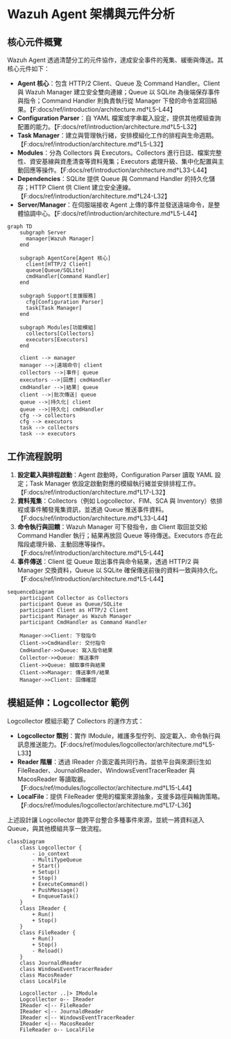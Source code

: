 # Wazuh Agent 架構與元件分析

## 核心元件概覽

Wazuh Agent 透過清楚分工的元件協作，達成安全事件的蒐集、緩衝與傳送。其核心元件如下：

- **Agent 核心**：包含 HTTP/2 Client、Queue 及 Command Handler。Client 與 Wazuh Manager 建立安全雙向連線；Queue 以 SQLite 為後端保存事件與指令；Command Handler 則負責執行從 Manager 下發的命令並寫回結果。【F:docs/ref/introduction/architecture.md†L5-L44】
- **Configuration Parser**：自 YAML 檔案或字串載入設定，提供其他模組查詢配置的能力。【F:docs/ref/introduction/architecture.md†L5-L32】
- **Task Manager**：建立與管理執行緒，安排模組化工作的排程與生命週期。【F:docs/ref/introduction/architecture.md†L5-L32】
- **Modules**：分為 Collectors 與 Executors。Collectors 進行日誌、檔案完整性、資安基線與資產清查等資料蒐集；Executors 處理升級、集中化配置與主動回應等操作。【F:docs/ref/introduction/architecture.md†L33-L44】
- **Dependencies**：SQLite 提供 Queue 與 Command Handler 的持久化儲存；HTTP Client 供 Client 建立安全連線。【F:docs/ref/introduction/architecture.md†L24-L32】
- **Server/Manager**：在伺服端接收 Agent 上傳的事件並發送遠端命令，是整體協調中心。【F:docs/ref/introduction/architecture.md†L5-L44】

```mermaid
graph TD
    subgraph Server
      manager[Wazuh Manager]
    end

    subgraph AgentCore[Agent 核心]
      client[HTTP/2 Client]
      queue[Queue/SQLite]
      cmdHandler[Command Handler]
    end

    subgraph Support[支援服務]
      cfg[Configuration Parser]
      task[Task Manager]
    end

    subgraph Modules[功能模組]
      collectors[Collectors]
      executors[Executors]
    end

    client --> manager
    manager -->|遠端命令| client
    collectors -->|事件| queue
    executors -->|回應| cmdHandler
    cmdHandler -->|結果| queue
    client -->|批次傳送| queue
    queue -->|持久化| client
    queue -->|持久化| cmdHandler
    cfg --> collectors
    cfg --> executors
    task --> collectors
    task --> executors
```

## 工作流程說明

1. **設定載入與排程啟動**：Agent 啟動時，Configuration Parser 讀取 YAML 設定；Task Manager 依設定啟動對應的模組執行緒並安排排程工作。【F:docs/ref/introduction/architecture.md†L17-L32】
2. **資料蒐集**：Collectors（例如 Logcollector、FIM、SCA 與 Inventory）依排程或事件觸發蒐集資訊，並透過 Queue 推送事件資料。【F:docs/ref/introduction/architecture.md†L33-L44】
3. **命令執行與回饋**：Wazuh Manager 可下發指令，由 Client 取回並交給 Command Handler 執行；結果再放回 Queue 等待傳送。Executors 亦在此階段處理升級、主動回應等操作。【F:docs/ref/introduction/architecture.md†L5-L44】
4. **事件傳送**：Client 從 Queue 取出事件與命令結果，透過 HTTP/2 與 Manager 交換資料，Queue 以 SQLite 確保傳送前後的資料一致與持久化。【F:docs/ref/introduction/architecture.md†L5-L44】

```mermaid
sequenceDiagram
    participant Collector as Collectors
    participant Queue as Queue/SQLite
    participant Client as HTTP/2 Client
    participant Manager as Wazuh Manager
    participant CmdHandler as Command Handler

    Manager->>Client: 下發指令
    Client->>CmdHandler: 交付指令
    CmdHandler->>Queue: 寫入指令結果
    Collector->>Queue: 推送事件
    Client->>Queue: 擷取事件與結果
    Client->>Manager: 傳送事件/結果
    Manager->>Client: 回傳確認
```

## 模組延伸：Logcollector 範例

Logcollector 模組示範了 Collectors 的運作方式：

- **Logcollector 類別**：實作 IModule，維護多型佇列、設定載入、命令執行與訊息推送能力。【F:docs/ref/modules/logcollector/architecture.md†L5-L33】
- **Reader 階層**：透過 IReader 介面定義共同行為，並依平台與來源衍生如 FileReader、JournaldReader、WindowsEventTracerReader 與 MacosReader 等讀取器。【F:docs/ref/modules/logcollector/architecture.md†L15-L44】
- **LocalFile**：提供 FileReader 使用的檔案來源抽象，支援多路徑與輪詢策略。【F:docs/ref/modules/logcollector/architecture.md†L17-L36】

上述設計讓 Logcollector 能跨平台整合多種事件來源，並統一將資料送入 Queue，與其他模組共享一致流程。

```mermaid
classDiagram
    class Logcollector {
        - io_context
        - MultiTypeQueue
        + Start()
        + Setup()
        + Stop()
        + ExecuteCommand()
        + PushMessage()
        + EnqueueTask()
    }
    class IReader {
        + Run()
        + Stop()
    }
    class FileReader {
        + Run()
        + Stop()
        - Reload()
    }
    class JournaldReader
    class WindowsEventTracerReader
    class MacosReader
    class LocalFile

    Logcollector ..|> IModule
    Logcollector o-- IReader
    IReader <|-- FileReader
    IReader <|-- JournaldReader
    IReader <|-- WindowsEventTracerReader
    IReader <|-- MacosReader
    FileReader o-- LocalFile
```
